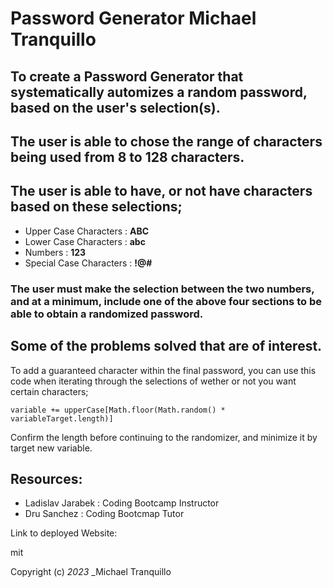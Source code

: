 # Password Generator Michael Tranquillo


## To create a Password Generator that systematically automizes a random password, based on the user's selection(s).

## The user is able to chose the range of characters being used from 8 to 128 characters.

## The user is able to have, or not have characters based on these selections;
* Upper Case Characters : **ABC**
* Lower Case Characters : **abc**
* Numbers : **123**
* Special Case Characters : **!@#**
### The user must make the selection between the two numbers, and at a minimum, include one of the above four sections to be able to obtain a randomized password. 

## Some of the problems solved that are of interest.

To add a guaranteed character within the final password, you can use this code when iterating through the selections of wether or not you want certain characters;
``` 
variable += upperCase[Math.floor(Math.random() * variableTarget.length)]
```
Confirm the length before continuing to the randomizer, and minimize it by target new variable.

## Resources:

* Ladislav Jarabek : Coding Bootcamp Instructor
* Dru Sanchez : Coding Bootcmap Tutor

Link to deployed Website: 

mit

Copyright (c) _2023_ _Michael Tranquillo
